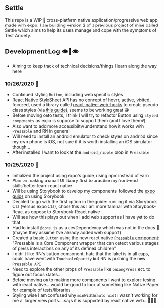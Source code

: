 ## Settle

This repo is a WIP 🔨 cross-platform native application/progressive web app made with expo. I am building version 2 of a previous project of mine called Settle which aims to help its users manage and cope with the symptoms of Test Anxiety.

## Development Log 👁👄👁

- Aiming to keep track of technical decisions/things I learn along the way here

### 10/26/2020 🍁

- Continued styling `Button`, including web specific styles
- React Native StyleSheet API has no concept of hover, active, visited, focused, used a library called [react-native-web-hooks](https://www.npmjs.com/package/react-native-web-hooks) to create pseudo class styles (via [this guide](https://blog.expo.io/css-pseudo-class-effects-in-expo-for-web-56649f88eb6b)), seems to be working great 😀
- Before moving onto tests, I think I will try to refactor Button using `styled components` as expo is suppose to support them (and I love them💕)
- Also want to add more accessibilty/understand how it works with `Pressable` and RN in general
- Will need to install an android emulator to check styles on andriod since my own phone is iOS, not sure if it is worth installing an iOS simulator though...
- After installed I want to look at the `android_ripple` prop in `Pressable`

### 10/25/2020 🍁

- Initialized the project using expo's guide, using npm instead of yarn
- Plan on making a small UI library first to practise my front-end skills/better learn react native
- Will be using Storybook to develop my components, followed the [expo guide](https://github.com/expo/examples/tree/master/with-storybook) on using Storybook
- Decided to go with the first option in the guide: running it via Storybook CLI (versus expo CLI), chose this as I am more familiar with Storybook-React as oppose to Storybook-React native
- Will see how this plays out when I add web support as I have yet to do that
- Had to install `@core.js` as a devDependency which was not in the docs 👀 (maybe they assume I've already added web support)
- Created a basic `Button` using the new react native [`Pressable` component](https://reactnative.dev/docs/pressable): "Pressable is a Core Component wrapper that can detect various stages of press interactions on any of its defined children"
- I didn't like RN's button component, hate that the label is in all caps, could have went with `TouchableOpacity` but RN is pushing the new `Pressable API`
- Need to explore the other props of `Pressable` like `onLongPress` ect. to figure out focus states...
- Before moving on to making more components I want to explore tesing with react native....would be good to look at something like Native Paper for example of tests/libraries
- Styling wise I am confused why `minWidth`/`auto width` wasn't working for me at larger view ports....says it is supported by react native web...🤷🏼‍♀️
